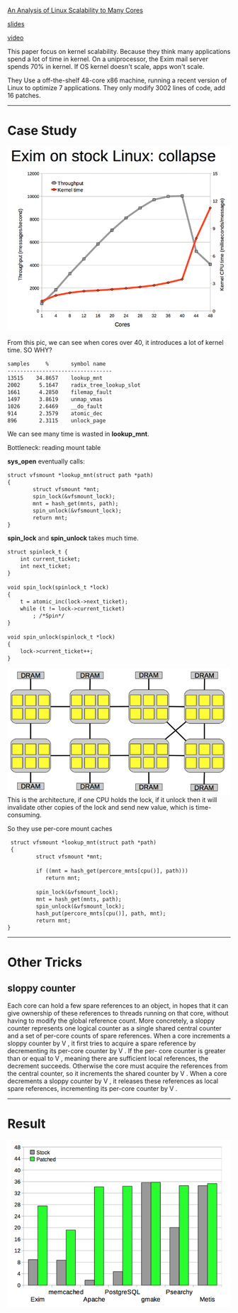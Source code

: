 [An Analysis of Linux Scalability to Many Cores](https://www.google.com/url?sa=t&rct=j&q=&esrc=s&source=web&cd=1&cad=rja&uact=8&ved=0ahUKEwj94IPAwabLAhUruYMKHdbpDyoQFggiMAA&url=https%3A%2F%2Fpdos.csail.mit.edu%2Fpapers%2Flinux%3Aosdi10.pdf&usg=AFQjCNFaUKObEOxYjwVZHs-jb2HFJXd75w&sig2=qN3U_T6nK0_poseNMzFmyQ)

[slides](https://www.usenix.org/legacy/event/osdi10/tech/slides/boyd-wickizer.pdf)

[video](https://www.usenix.org/conference/osdi10/analysis-linux-scalability-many-cores)

This paper focus on kernel scalability. Because they think many applications spend a lot of time in kernel. On a uniprocessor, the Exim mail server spends 70% in kernel. If OS kernel doesn't scale, apps won't scale.

They Use a off-the-shelf 48-core x86 machine, running a recent version of Linux to optimize 7 applications. They only modify 3002 lines of code, add 16 patches.

***

# Case Study
![](./imgs/corey2_1.png)

From this pic, we can see when cores over 40, it introduces a lot of kernel time. SO WHY?

    samples     %       symbol name
    ---------------------------------
    13515    34.8657    lookup_mnt
    2002      5.1647    radix_tree_lookup_slot
    1661      4.2850    filemap_fault
    1497      3.8619    unmap_vmas
    1026      2.6469    __do_fault
    914       2.3579    atomic_dec
    896       2.3115    unlock_page

We can see many time is wasted in **lookup_mnt**.

Bottleneck: reading mount table

**sys_open** eventually calls:

    struct vfsmount *lookup_mnt(struct path *path)
    {
            struct vfsmount *mnt;
            spin_lock(&vfsmount_lock);
            mnt = hash_get(mnts, path);
            spin_unlock(&vfsmount_lock);
            return mnt;
    }

**spin_lock** and **spin_unlock** takes much time.

    struct spinlock_t {
        int current_ticket;
        int next_ticket;
    }

    void spin_lock(spinlock_t *lock)
    {
        t = atomic_inc(lock->next_ticket);
        while (t != lock->current_ticket)
            ; /*Spin*/
    }

    void spin_unlock(spinlock_t *lock)
    {
        lock->current_ticket++;
    }

![](./imgs/corey2_2.png)
This is the architecture, if one CPU holds the lock, if it unlock then it will invalidate other copies of the lock and send new value, which is time-consuming.

So they use per-core mount caches

     struct vfsmount *lookup_mnt(struct path *path)
     {
             struct vfsmount *mnt;

             if ((mnt = hash_get(percore_mnts[cpu()], path)))
                return mnt;

             spin_lock(&vfsmount_lock);
             mnt = hash_get(mnts, path);
             spin_unlock(&vfsmount_lock);
             hash_put(percore_mnts[cpu()], path, mnt);
             return mnt;
    }

***

# Other Tricks

## sloppy counter

Each core can hold a few spare references to an object, in hopes that it can give ownership of these references to threads running on that core, without having to modify the global reference count. More concretely, a sloppy counter represents one logical counter as a single shared central counter and a set of per-core counts of spare references. When a core increments a sloppy counter by V , it first tries to acquire a spare reference by decrementing its per-core counter by V . If the per- core counter is greater than or equal to V , meaning there are sufficient local references, the decrement succeeds. Otherwise the core must acquire the references from the central counter, so it increments the shared counter by V . When a core decrements a sloppy counter by V , it releases these references as local spare references, incrementing its per-core counter by V .

***

# Result

![](./imgs/corey2_3.png)
